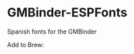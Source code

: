 # GMBinder-ESPFonts
Spanish fonts for the GMBinder



Add to Brew:
<link rel = "stylesheet" type = "text/css" href = "https://dracoexe.github.io/GMBinder-ESPFonts/ESPFonts_v1.css" />

